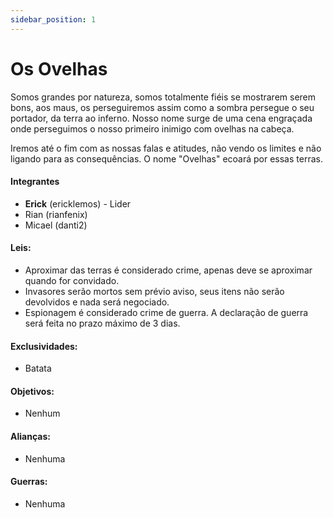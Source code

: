 ```yaml
---
sidebar_position: 1
---
```


# Os Ovelhas

Somos grandes por natureza, somos totalmente fiéis se mostrarem serem bons, aos maus, os perseguiremos
assim como a sombra persegue o seu portador, da terra ao inferno. Nosso nome surge de uma cena engraçada
onde perseguimos o nosso primeiro inimigo com ovelhas na cabeça.

Iremos até o fim com as nossas falas e atitudes, não vendo os limites e não ligando para as consequências.
O nome "Ovelhas" ecoará por essas terras.

#### Integrantes

- **Erick** (ericklemos) - Lider
- Rian (rianfenix)
- Micael (danti2)

#### Leis:

- Aproximar das terras é considerado crime, apenas deve se aproximar quando for convidado.
- Invasores serão mortos sem prévio aviso, seus itens não serão devolvidos e nada será negociado.
- Espionagem é considerado crime de guerra. A declaração de guerra será feita no prazo máximo de 3 dias.

#### Exclusividades:

- Batata

#### Objetivos:

- Nenhum

#### Alianças:

- Nenhuma

#### Guerras:

- Nenhuma
